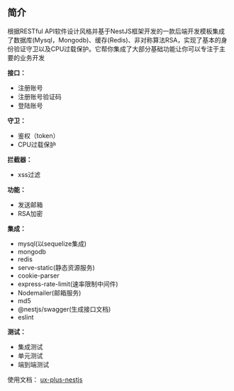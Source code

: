 ## 简介

根据RESTful API软件设计风格并基于NestJS框架开发的一款后端开发模板集成了数据库(Mysql，Mongodb)、缓存(Redis)、非对称算法RSA，实现了基本的身份验证守卫以及CPU过载保护。它帮你集成了大部分基础功能让你可以专注于主要的业务开发

**接口：**
- 注册账号
- 注册账号验证码
- 登陆账号

**守卫：**
- 鉴权（token）
- CPU过载保护

**拦截器：**
- xss过滤

**功能：**
- 发送邮箱
- RSA加密

**集成：**
- mysql(以sequelize集成)
- mongodb
- redis
- serve-static(静态资源服务)
- cookie-parser
- express-rate-limit(速率限制中间件)
- Nodemailer(邮箱服务)
- md5
- @nestjs/swagger(生成接口文档)
- eslint

**测试：**
- 集成测试
- 单元测试
- 端到端测试

使用文档：
[ux-plus-nestjs](www.ux-plus-nestjs.cn "ux-plus-nestjs")